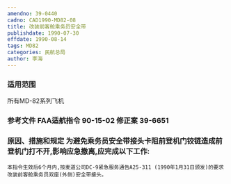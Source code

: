 ```yaml
---
amendno: 39-0440
cadno: CAD1990-MD82-08
title: 改装前客舱乘务员安全带
publishdate: 1990-07-30
effdate: 1990-08-14
tags: MD82
categories: 民航总局
author: 李海
---
```


### 适用范围 
所有MD-82系列飞机

### 参考文件    FAA适航指令 90-15-02 修正案 39-6651 

### 原因、措施和规定     为避免乘务员安全带接头卡阻前登机门铰链造成前登机门打不开,影响应急撤离,应完成以下工作: 
    本指令生效后6个月内,按麦道公司DC-9紧急服务通告A25-311 (1990年1月31日颁发)的要求改装前客舱乘务员双座(外侧)安全带接头。
